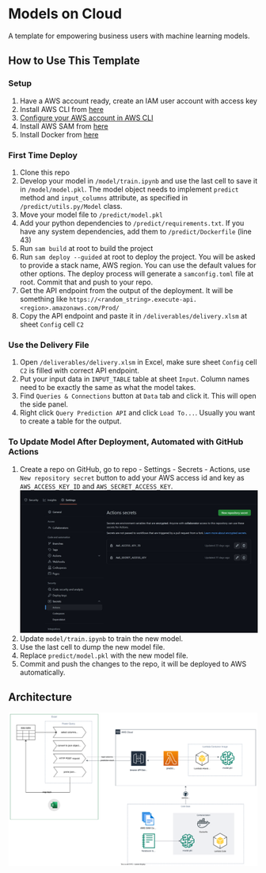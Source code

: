 # Models on Cloud
A template for empowering business users with machine learning models.

## How to Use This Template
### Setup
1. Have a AWS account ready, create an IAM user account with access key
2. Install AWS CLI from [here](https://aws.amazon.com/cli/)
3. [Configure your AWS account in AWS CLI](https://docs.aws.amazon.com/cli/latest/userguide/getting-started-quickstart.html)
4. Install AWS SAM
   from [here](https://docs.aws.amazon.com/serverless-application-model/latest/developerguide/install-sam-cli.html)
5. Install Docker from [here](https://www.docker.com/get-started)

### First Time Deploy
1. Clone this repo
2. Develop your model in `/model/train.ipynb` and use the last cell to save it in `/model/model.pkl`. The model object
   needs to implement `predict` method and `input_columns` attribute, as specified in `/predict/utils.py/Model` class.
3. Move your model file to `/predict/model.pkl`
4. Add your python dependencies to `/predict/requirements.txt`. If you have any system dependencies, add them to
   `/predict/Dockerfile` (line 43)
5. Run `sam build` at root to build the project
6. Run `sam deploy --guided` at root to deploy the project. You will be asked to provide a stack name, AWS region. You
   can use the default values for other options. The deploy process will generate a `samconfig.toml` file at root.
   Commit that and push to your repo.
7. Get the API endpoint from the output of the deployment. It will be something like
   `https://<random_string>.execute-api.<region>.amazonaws.com/Prod/`
8. Copy the API endpoint and paste it in `/deliverables/delivery.xlsm` at sheet `Config` cell `C2`

### Use the Delivery File
1. Open `/deliverables/delivery.xlsm` in Excel, make sure sheet `Config` cell `C2` is filled with correct API endpoint.
2. Put your input data in `INPUT_TABLE` table at sheet `Input`. Column names need to be exactly the same as what the
   model takes.
3. Find `Queries & Connections` button at `Data` tab and click it. This will open the side panel.
4. Right click `Query Prediction API` and click `Load To...`. Usually you want to create a table for the output.

### To Update Model After Deployment, Automated with GitHub Actions
1. Create a repo on GitHub, go to repo - Settings - Secrets - Actions, use `New repository secret` button to add your
   AWS access id and key as `AWS_ACCESS_KEY_ID` and `AWS_SECRET_ACCESS_KEY`. ![Secrets Setting](docs/secrets.jpg)
2. Update `model/train.ipynb` to train the new model.
3. Use the last cell to dump the new model file.
4. Replace `predict/model.pkl` with the new model file.
5. Commit and push the changes to the repo, it will be deployed to AWS automatically.

## Architecture
![Architecture](docs/architecture.drawio.svg)